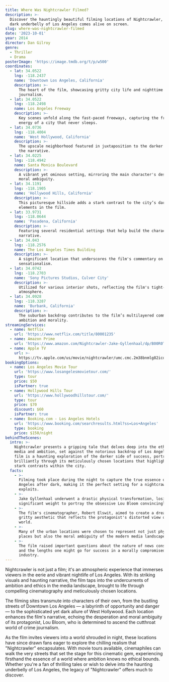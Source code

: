 ```yaml
---
title: Where Was Nightcrawler Filmed?
description: >-
  Discover the hauntingly beautiful filming locations of Nightcrawler, where the
  dark underbelly of Los Angeles comes alive on screen.
slug: where-was-nightcrawler-filmed
date: '2023-10-01'
year: 2014
director: Dan Gilroy
genre:
  - Thriller
  - Drama
posterImage: 'https://image.tmdb.org/t/p/w500'
coordinates:
  - lat: 34.0522
    lng: -118.2437
    name: 'Downtown Los Angeles, California'
    description: >-
      The heart of the film, showcasing gritty city life and nighttime news
      journalism.
  - lat: 34.0522
    lng: -118.2498
    name: Los Angeles Freeway
    description: >-
      Key scenes unfold along the fast-paced freeways, capturing the frantic
      energy of a city that never sleeps.
  - lat: 34.0736
    lng: -118.4004
    name: 'West Hollywood, California'
    description: >-
      The upscale neighborhood featured in juxtaposition to the darker themes of
      the narrative.
  - lat: 34.0225
    lng: -118.4942
    name: Santa Monica Boulevard
    description: >-
      A vibrant yet ominous setting, mirroring the main character's descent into
      moral ambiguity.
  - lat: 34.1191
    lng: -118.1905
    name: 'Hollywood Hills, California'
    description: >-
      This picturesque hillside adds a stark contrast to the city’s darker
      elements in the film.
  - lat: 33.9731
    lng: -118.0644
    name: 'Pasadena, California'
    description: >-
      Featuring several residential settings that help build the character's
      narrative.
  - lat: 34.043
    lng: -118.2576
    name: The Los Angeles Times Building
    description: >-
      A significant location that underscores the film's commentary on media
      sensationalism.
  - lat: 34.0742
    lng: -118.2703
    name: 'Sony Pictures Studios, Culver City'
    description: >-
      Utilized for various interior shots, reflecting the film's tight-knit
      atmosphere.
  - lat: 34.0928
    lng: -118.3287
    name: 'Burbank, California'
    description: >-
      The suburban backdrop contributes to the film’s multilayered commentary on
      ambition and morality.
streamingServices:
  - name: Netflix
    url: 'https://www.netflix.com/title/80001235'
  - name: Amazon Prime
    url: 'https://www.amazon.com/Nightcrawler-Jake-Gyllenhaal/dp/B00R0TINBU'
  - name: Apple TV
    url: >-
      https://tv.apple.com/us/movie/nightcrawler/umc.cmc.2m38bnmlg82icqkj9ge9m2sfa
bookingOptions:
  - name: Los Angeles Movie Tour
    url: 'https://www.losangelesmovietour.com/'
    type: tour
    price: $50
    isPartner: true
  - name: Hollywood Hills Tour
    url: 'https://www.hollywoodhillstour.com/'
    type: tour
    price: $70
    discount: $60
    isPartner: true
  - name: Booking.com - Los Angeles Hotels
    url: 'https://www.booking.com/searchresults.html?ss=Los+Angeles'
    type: booking
    price: $150/night
behindTheScenes:
  intro: >-
    Nightcrawler presents a gripping tale that delves deep into the ethics of
    media and ambition, set against the notorious backdrop of Los Angeles. The
    film is a haunting exploration of the darker side of success, portrayed
    brilliantly through its meticulously chosen locations that highlight the
    stark contrasts within the city.
  facts:
    - >-
      Filming took place during the night to capture the true essence of Los
      Angeles after dark, making it the perfect setting for a nightcrawler’s
      exploits.
    - >-
      Jake Gyllenhaal underwent a drastic physical transformation, losing
      significant weight to portray the obsessive Lou Bloom convincingly.
    - >-
      The film's cinematographer, Robert Elswit, aimed to create a dreamy yet
      gritty aesthetic that reflects the protagonist's distorted view of the
      world.
    - >-
      Many of the urban locations were chosen to represent not just physical
      places but also the moral ambiguity of the modern media landscape.
    - >-
      The film raised important questions about the nature of news consumption
      and the lengths one might go for success in a morally compromised
      industry.
---
```


<NightcrawlerGuide />

Nightcrawler is not just a film; it's an atmospheric experience that immerses viewers in the eerie and vibrant nightlife of Los Angeles. With its striking visuals and haunting narrative, the film taps into the undercurrents of ambition and ethics in the media landscape, brought to life through compelling cinematography and meticulously chosen locations.

The filming sites transmute into characters of their own, from the bustling streets of Downtown Los Angeles — a labyrinth of opportunity and danger — to the sophisticated yet dark allure of West Hollywood. Each location enhances the film's narrative, echoing the desperation and moral ambiguity of its protagonist, Lou Bloom, who is determined to ascend the cutthroat world of crime journalism.

As the film invites viewers into a world shrouded in night, these locations have since drawn fans eager to explore the chilling realism that "Nightcrawler" encapsulates. With movie tours available, cinemaphiles can walk the very streets that set the stage for this cinematic gem, experiencing firsthand the essence of a world where ambition knows no ethical bounds. Whether you're a fan of thrilling tales or wish to delve into the haunting underbelly of Los Angeles, the legacy of "Nightcrawler" offers much to discover.
